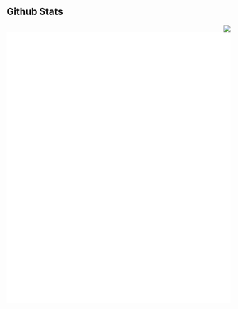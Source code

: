 
## Github Stats  



<img src="https://github-readme-stats.vercel.app/api?username=EternalTimes&show_icons=true&count_private=true&hide_border=true&theme=ambient_gradient" align="right" />

![Metrics](/general.svg)
